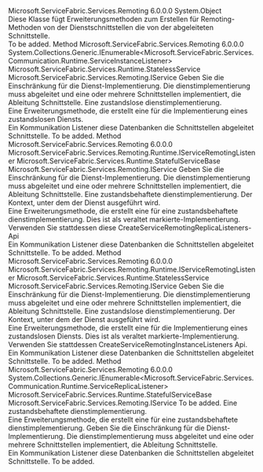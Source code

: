 <Type Name="ServiceRemotingExtensions" FullName="Microsoft.ServiceFabric.Services.Remoting.Runtime.ServiceRemotingExtensions">
  <TypeSignature Language="C#" Value="public static class ServiceRemotingExtensions" />
  <TypeSignature Language="ILAsm" Value=".class public auto ansi abstract sealed beforefieldinit ServiceRemotingExtensions extends System.Object" />
  <TypeSignature Language="DocId" Value="T:Microsoft.ServiceFabric.Services.Remoting.Runtime.ServiceRemotingExtensions" />
  <TypeSignature Language="VB.NET" Value="Public Module ServiceRemotingExtensions" />
  <TypeSignature Language="F#" Value="type ServiceRemotingExtensions = class" />
  <AssemblyInfo>
    <AssemblyName>Microsoft.ServiceFabric.Services.Remoting</AssemblyName>
    <AssemblyVersion>6.0.0.0</AssemblyVersion>
  </AssemblyInfo>
  <Base>
    <BaseTypeName>System.Object</BaseTypeName>
  </Base>
  <Interfaces />
  <Docs>
    <summary>
            Diese Klasse fügt Erweiterungsmethoden zum Erstellen <see cref="T:Microsoft.ServiceFabric.Services.Remoting.Runtime.IServiceRemotingListener" /> für Remoting-Methoden von der Dienstschnittstellen die von der abgeleiteten <see cref="T:Microsoft.ServiceFabric.Services.Remoting.IService" /> Schnittstelle.
            </summary>
    <remarks>To be added.</remarks>
  </Docs>
  <Members>
    <Member MemberName="CreateServiceRemotingInstanceListeners&lt;TStatelessService&gt;">
      <MemberSignature Language="C#" Value="public static System.Collections.Generic.IEnumerable&lt;Microsoft.ServiceFabric.Services.Communication.Runtime.ServiceInstanceListener&gt; CreateServiceRemotingInstanceListeners&lt;TStatelessService&gt; (this TStatelessService serviceImplementation) where TStatelessService : Microsoft.ServiceFabric.Services.Runtime.StatelessService, Microsoft.ServiceFabric.Services.Remoting.IService;" />
      <MemberSignature Language="ILAsm" Value=".method public static hidebysig class System.Collections.Generic.IEnumerable`1&lt;class Microsoft.ServiceFabric.Services.Communication.Runtime.ServiceInstanceListener&gt; CreateServiceRemotingInstanceListeners&lt;(class Microsoft.ServiceFabric.Services.Runtime.StatelessService, class Microsoft.ServiceFabric.Services.Remoting.IService) TStatelessService&gt;(!!TStatelessService serviceImplementation) cil managed" />
      <MemberSignature Language="DocId" Value="M:Microsoft.ServiceFabric.Services.Remoting.Runtime.ServiceRemotingExtensions.CreateServiceRemotingInstanceListeners``1(``0)" />
      <MemberSignature Language="VB.NET" Value="&lt;Extension()&gt;&#xA;Public Function CreateServiceRemotingInstanceListeners(Of TStatelessService As {StatelessService, IService}) (serviceImplementation As TStatelessService) As IEnumerable(Of ServiceInstanceListener)" />
      <MemberSignature Language="F#" Value="static member CreateServiceRemotingInstanceListeners : 'StatelessService -&gt; seq&lt;Microsoft.ServiceFabric.Services.Communication.Runtime.ServiceInstanceListener&gt; (requires 'StatelessService :&gt; Microsoft.ServiceFabric.Services.Runtime.StatelessService and 'StatelessService :&gt; Microsoft.ServiceFabric.Services.Remoting.IService)" Usage="Microsoft.ServiceFabric.Services.Remoting.Runtime.ServiceRemotingExtensions.CreateServiceRemotingInstanceListeners serviceImplementation" />
      <MemberType>Method</MemberType>
      <AssemblyInfo>
        <AssemblyName>Microsoft.ServiceFabric.Services.Remoting</AssemblyName>
        <AssemblyVersion>6.0.0.0</AssemblyVersion>
      </AssemblyInfo>
      <ReturnValue>
        <ReturnType>System.Collections.Generic.IEnumerable&lt;Microsoft.ServiceFabric.Services.Communication.Runtime.ServiceInstanceListener&gt;</ReturnType>
      </ReturnValue>
      <TypeParameters>
        <TypeParameter Name="TStatelessService">
          <Constraints>
            <BaseTypeName>Microsoft.ServiceFabric.Services.Runtime.StatelessService</BaseTypeName>
            <InterfaceName>Microsoft.ServiceFabric.Services.Remoting.IService</InterfaceName>
          </Constraints>
        </TypeParameter>
      </TypeParameters>
      <Parameters>
        <Parameter Name="serviceImplementation" Type="TStatelessService" RefType="this" />
      </Parameters>
      <Docs>
        <typeparam name="TStatelessService">Geben Sie die Einschränkung für die Dienst-Implementierung. Die dienstimplementierung muss abgeleitet <see cref="T:System.Fabric.Query.StatelessService" /> und eine oder mehrere Schnittstellen implementiert, die Ableitung <see cref="T:Microsoft.ServiceFabric.Services.Remoting.IService" /> Schnittstelle.</typeparam>
        <param name="serviceImplementation">Eine zustandslose dienstimplementierung.</param>
        <summary>
            Eine Erweiterungsmethode, die erstellt eine <see cref="T:Microsoft.ServiceFabric.Services.Remoting.Runtime.IServiceRemotingListener" /> für die Implementierung eines zustandslosen Diensts.
            </summary>
        <returns>Ein <see cref="T:Microsoft.ServiceFabric.Services.Remoting.Runtime.IServiceRemotingListener" /> Kommunikation Listener diese Datenbanken die Schnittstellen abgeleitet <see cref="T:Microsoft.ServiceFabric.Services.Remoting.IService" /> Schnittstelle.</returns>
        <remarks>To be added.</remarks>
      </Docs>
    </Member>
    <Member MemberName="CreateServiceRemotingListener&lt;TStatefulService&gt;">
      <MemberSignature Language="C#" Value="public static Microsoft.ServiceFabric.Services.Remoting.Runtime.IServiceRemotingListener CreateServiceRemotingListener&lt;TStatefulService&gt; (this TStatefulService serviceImplementation, System.Fabric.StatefulServiceContext serviceContext) where TStatefulService : Microsoft.ServiceFabric.Services.Runtime.StatefulServiceBase, Microsoft.ServiceFabric.Services.Remoting.IService;" />
      <MemberSignature Language="ILAsm" Value=".method public static hidebysig class Microsoft.ServiceFabric.Services.Remoting.Runtime.IServiceRemotingListener CreateServiceRemotingListener&lt;(class Microsoft.ServiceFabric.Services.Runtime.StatefulServiceBase, class Microsoft.ServiceFabric.Services.Remoting.IService) TStatefulService&gt;(!!TStatefulService serviceImplementation, class System.Fabric.StatefulServiceContext serviceContext) cil managed" />
      <MemberSignature Language="DocId" Value="M:Microsoft.ServiceFabric.Services.Remoting.Runtime.ServiceRemotingExtensions.CreateServiceRemotingListener``1(``0,System.Fabric.StatefulServiceContext)" />
      <MemberSignature Language="VB.NET" Value="&lt;Extension()&gt;&#xA;Public Function CreateServiceRemotingListener(Of TStatefulService As {StatefulServiceBase, IService}) (serviceImplementation As TStatefulService, serviceContext As StatefulServiceContext) As IServiceRemotingListener" />
      <MemberSignature Language="F#" Value="static member CreateServiceRemotingListener : 'StatefulService * System.Fabric.StatefulServiceContext -&gt; Microsoft.ServiceFabric.Services.Remoting.Runtime.IServiceRemotingListener (requires 'StatefulService :&gt; Microsoft.ServiceFabric.Services.Runtime.StatefulServiceBase and 'StatefulService :&gt; Microsoft.ServiceFabric.Services.Remoting.IService)" Usage="Microsoft.ServiceFabric.Services.Remoting.Runtime.ServiceRemotingExtensions.CreateServiceRemotingListener (serviceImplementation, serviceContext)" />
      <MemberType>Method</MemberType>
      <AssemblyInfo>
        <AssemblyName>Microsoft.ServiceFabric.Services.Remoting</AssemblyName>
        <AssemblyVersion>6.0.0.0</AssemblyVersion>
      </AssemblyInfo>
      <ReturnValue>
        <ReturnType>Microsoft.ServiceFabric.Services.Remoting.Runtime.IServiceRemotingListener</ReturnType>
      </ReturnValue>
      <TypeParameters>
        <TypeParameter Name="TStatefulService">
          <Constraints>
            <BaseTypeName>Microsoft.ServiceFabric.Services.Runtime.StatefulServiceBase</BaseTypeName>
            <InterfaceName>Microsoft.ServiceFabric.Services.Remoting.IService</InterfaceName>
          </Constraints>
        </TypeParameter>
      </TypeParameters>
      <Parameters>
        <Parameter Name="serviceImplementation" Type="TStatefulService" RefType="this" />
        <Parameter Name="serviceContext" Type="System.Fabric.StatefulServiceContext" />
      </Parameters>
      <Docs>
        <typeparam name="TStatefulService">Geben Sie die Einschränkung für die Dienst-Implementierung. Die dienstimplementierung muss abgeleitet <see cref="T:Microsoft.ServiceFabric.Services.Runtime.StatefulServiceBase" /> und eine oder mehrere Schnittstellen implementiert, die Ableitung <see cref="T:Microsoft.ServiceFabric.Services.Remoting.IService" /> Schnittstelle.</typeparam>
        <param name="serviceImplementation">Eine zustandsbehaftete dienstimplementierung.</param>
        <param name="serviceContext">Der Kontext, unter dem der Dienst ausgeführt wird.</param>
        <summary>
            Eine Erweiterungsmethode, die erstellt eine <see cref="T:Microsoft.ServiceFabric.Services.Remoting.Runtime.IServiceRemotingListener" /> für eine zustandsbehaftete dienstimplementierung. Dies ist als veraltet markierte-Implementierung. Verwenden Sie stattdessen diese CreateServiceRemotingReplicaListeners-Api
            </summary>
        <returns>Ein <see cref="T:Microsoft.ServiceFabric.Services.Remoting.Runtime.IServiceRemotingListener" /> Kommunikation Listener diese Datenbanken die Schnittstellen abgeleitet <see cref="T:Microsoft.ServiceFabric.Services.Remoting.IService" /> Schnittstelle.</returns>
        <remarks>To be added.</remarks>
      </Docs>
    </Member>
    <Member MemberName="CreateServiceRemotingListener&lt;TStatelessService&gt;">
      <MemberSignature Language="C#" Value="public static Microsoft.ServiceFabric.Services.Remoting.Runtime.IServiceRemotingListener CreateServiceRemotingListener&lt;TStatelessService&gt; (this TStatelessService serviceImplementation, System.Fabric.StatelessServiceContext serviceContext) where TStatelessService : Microsoft.ServiceFabric.Services.Runtime.StatelessService, Microsoft.ServiceFabric.Services.Remoting.IService;" />
      <MemberSignature Language="ILAsm" Value=".method public static hidebysig class Microsoft.ServiceFabric.Services.Remoting.Runtime.IServiceRemotingListener CreateServiceRemotingListener&lt;(class Microsoft.ServiceFabric.Services.Runtime.StatelessService, class Microsoft.ServiceFabric.Services.Remoting.IService) TStatelessService&gt;(!!TStatelessService serviceImplementation, class System.Fabric.StatelessServiceContext serviceContext) cil managed" />
      <MemberSignature Language="DocId" Value="M:Microsoft.ServiceFabric.Services.Remoting.Runtime.ServiceRemotingExtensions.CreateServiceRemotingListener``1(``0,System.Fabric.StatelessServiceContext)" />
      <MemberSignature Language="VB.NET" Value="&lt;Extension()&gt;&#xA;Public Function CreateServiceRemotingListener(Of TStatelessService As {StatelessService, IService}) (serviceImplementation As TStatelessService, serviceContext As StatelessServiceContext) As IServiceRemotingListener" />
      <MemberSignature Language="F#" Value="static member CreateServiceRemotingListener : 'StatelessService * System.Fabric.StatelessServiceContext -&gt; Microsoft.ServiceFabric.Services.Remoting.Runtime.IServiceRemotingListener (requires 'StatelessService :&gt; Microsoft.ServiceFabric.Services.Runtime.StatelessService and 'StatelessService :&gt; Microsoft.ServiceFabric.Services.Remoting.IService)" Usage="Microsoft.ServiceFabric.Services.Remoting.Runtime.ServiceRemotingExtensions.CreateServiceRemotingListener (serviceImplementation, serviceContext)" />
      <MemberType>Method</MemberType>
      <AssemblyInfo>
        <AssemblyName>Microsoft.ServiceFabric.Services.Remoting</AssemblyName>
        <AssemblyVersion>6.0.0.0</AssemblyVersion>
      </AssemblyInfo>
      <ReturnValue>
        <ReturnType>Microsoft.ServiceFabric.Services.Remoting.Runtime.IServiceRemotingListener</ReturnType>
      </ReturnValue>
      <TypeParameters>
        <TypeParameter Name="TStatelessService">
          <Constraints>
            <BaseTypeName>Microsoft.ServiceFabric.Services.Runtime.StatelessService</BaseTypeName>
            <InterfaceName>Microsoft.ServiceFabric.Services.Remoting.IService</InterfaceName>
          </Constraints>
        </TypeParameter>
      </TypeParameters>
      <Parameters>
        <Parameter Name="serviceImplementation" Type="TStatelessService" RefType="this" />
        <Parameter Name="serviceContext" Type="System.Fabric.StatelessServiceContext" />
      </Parameters>
      <Docs>
        <typeparam name="TStatelessService">Geben Sie die Einschränkung für die Dienst-Implementierung. Die dienstimplementierung muss abgeleitet <see cref="T:System.Fabric.Query.StatelessService" /> und eine oder mehrere Schnittstellen implementiert, die Ableitung <see cref="T:Microsoft.ServiceFabric.Services.Remoting.IService" /> Schnittstelle.</typeparam>
        <param name="serviceImplementation">Eine zustandslose dienstimplementierung.</param>
        <param name="serviceContext">Der Kontext, unter dem der Dienst ausgeführt wird.</param>
        <summary>
            Eine Erweiterungsmethode, die erstellt eine <see cref="T:Microsoft.ServiceFabric.Services.Remoting.Runtime.IServiceRemotingListener" /> für die Implementierung eines zustandslosen Diensts. Dies ist als veraltet markierte-Implementierung. Verwenden Sie stattdessen CreateServiceRemotingInstanceListeners Api.
            </summary>
        <returns>Ein <see cref="T:Microsoft.ServiceFabric.Services.Remoting.Runtime.IServiceRemotingListener" /> Kommunikation Listener diese Datenbanken die Schnittstellen abgeleitet <see cref="T:Microsoft.ServiceFabric.Services.Remoting.IService" /> Schnittstelle.</returns>
        <remarks>To be added.</remarks>
      </Docs>
    </Member>
    <Member MemberName="CreateServiceRemotingReplicaListeners&lt;TStatefulService&gt;">
      <MemberSignature Language="C#" Value="public static System.Collections.Generic.IEnumerable&lt;Microsoft.ServiceFabric.Services.Communication.Runtime.ServiceReplicaListener&gt; CreateServiceRemotingReplicaListeners&lt;TStatefulService&gt; (this TStatefulService serviceImplementation) where TStatefulService : Microsoft.ServiceFabric.Services.Runtime.StatefulServiceBase, Microsoft.ServiceFabric.Services.Remoting.IService;" />
      <MemberSignature Language="ILAsm" Value=".method public static hidebysig class System.Collections.Generic.IEnumerable`1&lt;class Microsoft.ServiceFabric.Services.Communication.Runtime.ServiceReplicaListener&gt; CreateServiceRemotingReplicaListeners&lt;(class Microsoft.ServiceFabric.Services.Runtime.StatefulServiceBase, class Microsoft.ServiceFabric.Services.Remoting.IService) TStatefulService&gt;(!!TStatefulService serviceImplementation) cil managed" />
      <MemberSignature Language="DocId" Value="M:Microsoft.ServiceFabric.Services.Remoting.Runtime.ServiceRemotingExtensions.CreateServiceRemotingReplicaListeners``1(``0)" />
      <MemberSignature Language="VB.NET" Value="&lt;Extension()&gt;&#xA;Public Function CreateServiceRemotingReplicaListeners(Of TStatefulService As {StatefulServiceBase, IService}) (serviceImplementation As TStatefulService) As IEnumerable(Of ServiceReplicaListener)" />
      <MemberSignature Language="F#" Value="static member CreateServiceRemotingReplicaListeners : 'StatefulService -&gt; seq&lt;Microsoft.ServiceFabric.Services.Communication.Runtime.ServiceReplicaListener&gt; (requires 'StatefulService :&gt; Microsoft.ServiceFabric.Services.Runtime.StatefulServiceBase and 'StatefulService :&gt; Microsoft.ServiceFabric.Services.Remoting.IService)" Usage="Microsoft.ServiceFabric.Services.Remoting.Runtime.ServiceRemotingExtensions.CreateServiceRemotingReplicaListeners serviceImplementation" />
      <MemberType>Method</MemberType>
      <AssemblyInfo>
        <AssemblyName>Microsoft.ServiceFabric.Services.Remoting</AssemblyName>
        <AssemblyVersion>6.0.0.0</AssemblyVersion>
      </AssemblyInfo>
      <ReturnValue>
        <ReturnType>System.Collections.Generic.IEnumerable&lt;Microsoft.ServiceFabric.Services.Communication.Runtime.ServiceReplicaListener&gt;</ReturnType>
      </ReturnValue>
      <TypeParameters>
        <TypeParameter Name="TStatefulService">
          <Constraints>
            <BaseTypeName>Microsoft.ServiceFabric.Services.Runtime.StatefulServiceBase</BaseTypeName>
            <InterfaceName>Microsoft.ServiceFabric.Services.Remoting.IService</InterfaceName>
          </Constraints>
        </TypeParameter>
      </TypeParameters>
      <Parameters>
        <Parameter Name="serviceImplementation" Type="TStatefulService" RefType="this" />
      </Parameters>
      <Docs>
        <typeparam name="TStatefulService">To be added.</typeparam>
        <param name="serviceImplementation">Eine zustandsbehaftete dienstimplementierung.</param>
        <summary>
             Eine Erweiterungsmethode, die erstellt eine <see cref="T:Microsoft.ServiceFabric.Services.Remoting.Runtime.IServiceRemotingListener" /> für eine zustandsbehaftete dienstimplementierung.
             <typeparam name="TStatefulService">Geben Sie die Einschränkung für die Dienst-Implementierung. Die dienstimplementierung muss abgeleitet <see cref="T:Microsoft.ServiceFabric.Services.Runtime.StatefulServiceBase" /> und eine oder mehrere Schnittstellen implementiert, die Ableitung <see cref="T:Microsoft.ServiceFabric.Services.Remoting.IService" /> Schnittstelle.</typeparam></summary>
        <returns>Ein <see cref="T:Microsoft.ServiceFabric.Services.Remoting.Runtime.IServiceRemotingListener" /> Kommunikation Listener diese Datenbanken die Schnittstellen abgeleitet <see cref="T:Microsoft.ServiceFabric.Services.Remoting.IService" /> Schnittstelle.</returns>
        <remarks>To be added.</remarks>
      </Docs>
    </Member>
  </Members>
</Type>